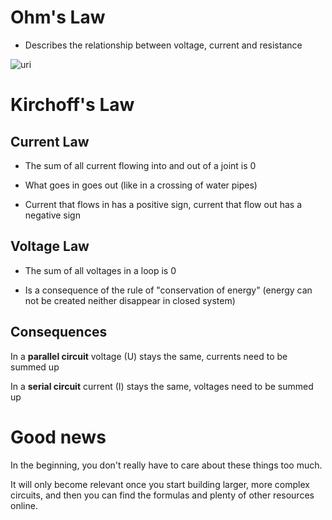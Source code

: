 # Ohm's Law

- Describes the relationship between voltage, current and resistance

![uri](/assets/uri.png)


# Kirchoff's Law

## Current Law

- The sum of all current flowing into and out of a joint is 0

- What goes in goes out (like in a crossing of water pipes)

- Current that flows in has a positive sign, current that flow out has a negative sign

## Voltage Law

- The sum of all voltages in a loop is 0

- Is a consequence of the rule of "conservation of energy" (energy can not be created neither disappear in closed system)

## Consequences

In a **parallel circuit** voltage (U) stays the same, currents need to be summed up

In a **serial circuit** current (I) stays the same, voltages need to be summed up

# Good news

In the beginning, you don't really have to care about these things too much.

It will only become relevant once you start building larger, more complex circuits, and then you can find the formulas and plenty of other resources online.
